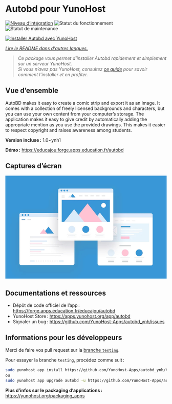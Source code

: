 <!--
Nota bene : ce README est automatiquement généré par <https://github.com/YunoHost/apps/tree/master/tools/readme_generator>
Il NE doit PAS être modifié à la main.
-->

# Autobd pour YunoHost

[![Niveau d’intégration](https://dash.yunohost.org/integration/autobd.svg)](https://ci-apps.yunohost.org/ci/apps/autobd/) ![Statut du fonctionnement](https://ci-apps.yunohost.org/ci/badges/autobd.status.svg) ![Statut de maintenance](https://ci-apps.yunohost.org/ci/badges/autobd.maintain.svg)

[![Installer Autobd avec YunoHost](https://install-app.yunohost.org/install-with-yunohost.svg)](https://install-app.yunohost.org/?app=autobd)

*[Lire le README dans d'autres langues.](./ALL_README.md)*

> *Ce package vous permet d’installer Autobd rapidement et simplement sur un serveur YunoHost.*  
> *Si vous n’avez pas YunoHost, consultez [ce guide](https://yunohost.org/install) pour savoir comment l’installer et en profiter.*

## Vue d’ensemble

AutoBD makes it easy to create a comic strip and export it as an image. It comes with a collection of freely licensed backgrounds and characters, but you can use your own content from your computer’s storage. The application makes it easy to give credit by automatically adding the appropriate mention as you use the provided drawings. This makes it easier to respect copyright and raises awareness among students.

**Version incluse :** 1.0~ynh1

**Démo :** <https://educajou.forge.apps.education.fr/autobd>

## Captures d’écran

![Capture d’écran de Autobd](./doc/screenshots/example.jpg)

## Documentations et ressources

- Dépôt de code officiel de l’app : <https://forge.apps.education.fr/educajou/autobd>
- YunoHost Store : <https://apps.yunohost.org/app/autobd>
- Signaler un bug : <https://github.com/YunoHost-Apps/autobd_ynh/issues>

## Informations pour les développeurs

Merci de faire vos pull request sur la [branche `testing`](https://github.com/YunoHost-Apps/autobd_ynh/tree/testing).

Pour essayer la branche `testing`, procédez comme suit :

```bash
sudo yunohost app install https://github.com/YunoHost-Apps/autobd_ynh/tree/testing --debug
ou
sudo yunohost app upgrade autobd -u https://github.com/YunoHost-Apps/autobd_ynh/tree/testing --debug
```

**Plus d’infos sur le packaging d’applications :** <https://yunohost.org/packaging_apps>
